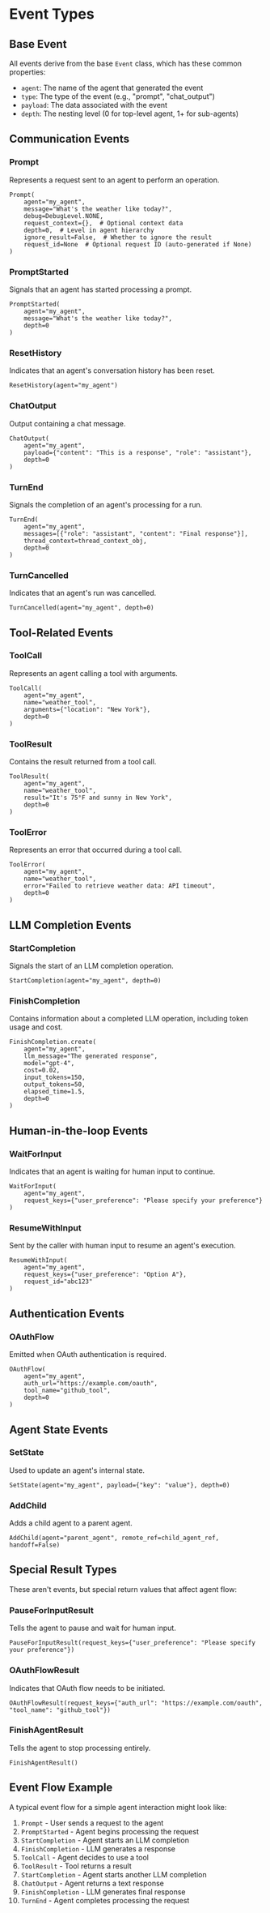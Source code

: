 # Event Types

## Base Event

All events derive from the base `Event` class, which has these common properties:

- `agent`: The name of the agent that generated the event
- `type`: The type of the event (e.g., "prompt", "chat_output")
- `payload`: The data associated with the event
- `depth`: The nesting level (0 for top-level agent, 1+ for sub-agents)

## Communication Events

### Prompt
Represents a request sent to an agent to perform an operation.
```
Prompt(
    agent="my_agent",
    message="What's the weather like today?",
    debug=DebugLevel.NONE,
    request_context={},  # Optional context data
    depth=0,  # Level in agent hierarchy
    ignore_result=False,  # Whether to ignore the result
    request_id=None  # Optional request ID (auto-generated if None)
)
```

### PromptStarted
Signals that an agent has started processing a prompt.
```
PromptStarted(
    agent="my_agent",
    message="What's the weather like today?",
    depth=0
)
```

### ResetHistory
Indicates that an agent's conversation history has been reset.
```
ResetHistory(agent="my_agent")
```

### ChatOutput
Output containing a chat message.
```
ChatOutput(
    agent="my_agent",
    payload={"content": "This is a response", "role": "assistant"},
    depth=0
)
```

### TurnEnd
Signals the completion of an agent's processing for a run.
```
TurnEnd(
    agent="my_agent",
    messages=[{"role": "assistant", "content": "Final response"}],
    thread_context=thread_context_obj,
    depth=0
)
```

### TurnCancelled
Indicates that an agent's run was cancelled.
```
TurnCancelled(agent="my_agent", depth=0)
```

## Tool-Related Events

### ToolCall
Represents an agent calling a tool with arguments.
```
ToolCall(
    agent="my_agent",
    name="weather_tool",
    arguments={"location": "New York"},
    depth=0
)
```

### ToolResult
Contains the result returned from a tool call.
```
ToolResult(
    agent="my_agent",
    name="weather_tool",
    result="It's 75°F and sunny in New York",
    depth=0
)
```

### ToolError
Represents an error that occurred during a tool call.
```
ToolError(
    agent="my_agent",
    name="weather_tool",
    error="Failed to retrieve weather data: API timeout",
    depth=0
)
```

## LLM Completion Events

### StartCompletion
Signals the start of an LLM completion operation.
```
StartCompletion(agent="my_agent", depth=0)
```

### FinishCompletion
Contains information about a completed LLM operation, including token usage and cost.
```
FinishCompletion.create(
    agent="my_agent",
    llm_message="The generated response",
    model="gpt-4",
    cost=0.02,
    input_tokens=150,
    output_tokens=50,
    elapsed_time=1.5,
    depth=0
)
```

## Human-in-the-loop Events

### WaitForInput
Indicates that an agent is waiting for human input to continue.
```
WaitForInput(
    agent="my_agent",
    request_keys={"user_preference": "Please specify your preference"}
)
```

### ResumeWithInput
Sent by the caller with human input to resume an agent's execution.
```
ResumeWithInput(
    agent="my_agent",
    request_keys={"user_preference": "Option A"},
    request_id="abc123"
)
```

## Authentication Events

### OAuthFlow
Emitted when OAuth authentication is required.
```
OAuthFlow(
    agent="my_agent",
    auth_url="https://example.com/oauth",
    tool_name="github_tool",
    depth=0
)
```

## Agent State Events

### SetState
Used to update an agent's internal state.
```
SetState(agent="my_agent", payload={"key": "value"}, depth=0)
```

### AddChild
Adds a child agent to a parent agent.
```
AddChild(agent="parent_agent", remote_ref=child_agent_ref, handoff=False)
```

## Special Result Types

These aren't events, but special return values that affect agent flow:

### PauseForInputResult
Tells the agent to pause and wait for human input.
```
PauseForInputResult(request_keys={"user_preference": "Please specify your preference"})
```

### OAuthFlowResult
Indicates that OAuth flow needs to be initiated.
```
OAuthFlowResult(request_keys={"auth_url": "https://example.com/oauth", "tool_name": "github_tool"})
```

### FinishAgentResult
Tells the agent to stop processing entirely.
```
FinishAgentResult()
```
## Event Flow Example

A typical event flow for a simple agent interaction might look like:

1. `Prompt` - User sends a request to the agent
2. `PromptStarted` - Agent begins processing the request
3. `StartCompletion` - Agent starts an LLM completion
4. `FinishCompletion` - LLM generates a response
5. `ToolCall` - Agent decides to use a tool
6. `ToolResult` - Tool returns a result
7. `StartCompletion` - Agent starts another LLM completion
8. `ChatOutput` - Agent returns a text response
9. `FinishCompletion` - LLM generates final response
10. `TurnEnd` - Agent completes processing the request